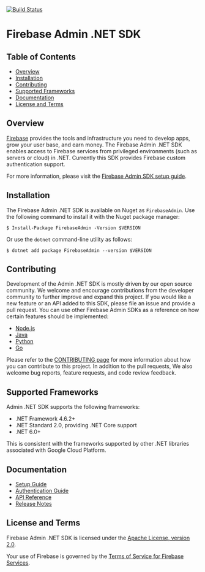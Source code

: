 [![Build Status](https://github.com/firebase/firebase-admin-dotnet/workflows/Continuous%20Integration/badge.svg)](https://github.com/firebase/firebase-admin-dotnet/actions)

# Firebase Admin .NET SDK

## Table of Contents

 * [Overview](#overview)
 * [Installation](#installation)
 * [Contributing](#contributing)
 * [Supported Frameworks](#supported-frameworks)
 * [Documentation](#documentation)
 * [License and Terms](#license-and-terms)

## Overview

[Firebase](https://firebase.google.com) provides the tools and infrastructure
you need to develop apps, grow your user base, and earn money. The Firebase
Admin .NET SDK enables access to Firebase services from privileged environments
(such as servers or cloud) in .NET. Currently this SDK provides Firebase custom
authentication support.

For more information, please visit the
[Firebase Admin SDK setup guide](https://firebase.google.com/docs/admin/setup/).

## Installation

The Firebase Admin .NET SDK is available on Nuget as `FirebaseAdmin`. Use the
following command to install it with the Nuget package manager:

```
$ Install-Package FirebaseAdmin -Version $VERSION
```

Or use the `dotnet` command-line utility as follows:

```
$ dotnet add package FirebaseAdmin --version $VERSION
```

## Contributing

Development of the Admin .NET SDK is mostly driven by our open source community.
We welcome and encourage contributions from the developer community to further
improve and expand this project. If you would like a new feature or an API
added to this SDK, please file an issue and provide a pull request.
You can use other Firebase Admin SDKs as a reference on how certain features
should be implemented:

 * [Node.js](https://github.com/firebase/firebase-admin-node)
 * [Java](https://github.com/firebase/firebase-admin-java)
 * [Python](https://github.com/firebase/firebase-admin-python)
 * [Go](https://github.com/firebase/firebase-admin-go)

Please refer to the [CONTRIBUTING page](./CONTRIBUTING.md) for more information
about how you can contribute to this project. In addition to the pull requests,
We also welcome bug reports, feature requests, and code review feedback.

## Supported Frameworks

Admin .NET SDK supports the following frameworks:

* .NET Framework 4.6.2+
* .NET Standard 2.0, providing .NET Core support
* .NET 6.0+

This is consistent with the frameworks supported by other .NET libraries
associated with Google Cloud Platform.

## Documentation

* [Setup Guide](https://firebase.google.com/docs/admin/setup/)
* [Authentication Guide](https://firebase.google.com/docs/auth/admin/)
* [API Reference](https://firebase.google.com/docs/reference/admin/dotnet/)
* [Release Notes](https://firebase.google.com/support/release-notes/admin/dotnet)

## License and Terms

Firebase Admin .NET SDK is licensed under the
[Apache License, version 2.0](http://www.apache.org/licenses/LICENSE-2.0).

Your use of Firebase is governed by the
[Terms of Service for Firebase Services](https://firebase.google.com/terms/).
